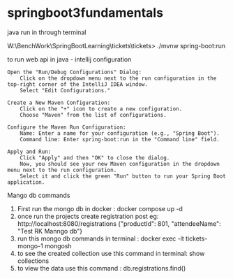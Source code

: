 # springboot3fundamentals
java run in through terminal 

W:\BenchWork\SpringBootLearning\tickets\tickets> ./mvnw spring-boot:run


to run web api in java - intellij configuration

    Open the "Run/Debug Configurations" Dialog:
        Click on the dropdown menu next to the run configuration in the top-right corner of the IntelliJ IDEA window.
        Select "Edit Configurations."

    Create a New Maven Configuration:
        Click on the "+" icon to create a new configuration.
        Choose "Maven" from the list of configurations.

    Configure the Maven Run Configuration:
        Name: Enter a name for your configuration (e.g., "Spring Boot").
        Command line: Enter spring-boot:run in the "Command line" field.

    Apply and Run:
        Click "Apply" and then "OK" to close the dialog.
        Now, you should see your new Maven configuration in the dropdown menu next to the run configuration.
        Select it and click the green "Run" button to run your Spring Boot application.


Mango db commands 

1. First run the mongo db in docker : docker compose up -d
2. once run the projects create registration post 
eg: http://localhost:8080/registrations
   {"productId": 801, "attendeeName": "Test RK Manngo db"}
3. run this mongo db commands in terminal : docker exec -it tickets-mongo-1 mongosh
4. to see the created collection use this command in terminal: show collections
6. to view the data use this command : db.registrations.find()
   
